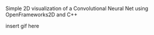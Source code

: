 Simple 2D visualization of a Convolutional Neural Net using OpenFrameworks2D and C++

insert gif here

